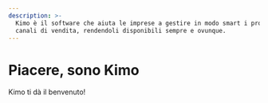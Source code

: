 ```yaml
---
description: >-
  Kimo è il software che aiuta le imprese a gestire in modo smart i propri
  canali di vendita, rendendoli disponibili sempre e ovunque.
---
```


# Piacere, sono Kimo

Kimo ti dà il benvenuto!
